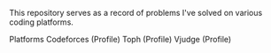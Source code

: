 This repository serves as a record of problems I've solved on various coding platforms.

Platforms
Codeforces (Profile)
Toph (Profile)
Vjudge (Profile)
